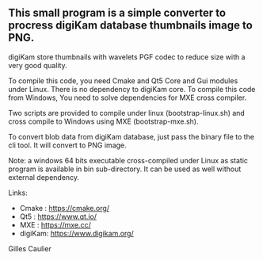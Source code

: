 This small program is a simple converter to procress digiKam database thumbnails image to PNG.
----------------------------------------------------------------------------------------------

digiKam store thumbnails with wavelets PGF codec to reduce size with a very good quality.

To compile this code, you need Cmake and Qt5 Core and Gui modules under Linux. There is no dependency to digiKam core.
To compile this code from Windows, You need to solve dependencies for MXE cross compiler.

Two scripts are provided to compile under linux (bootstrap-linux.sh) and cross compile to Windows using MXE (bootstrap-mxe.sh).

To convert blob data from digiKam database, just pass the binary file to the cli tool. It will convert to PNG image.

Note: a windows 64 bits executable cross-compiled under Linux as static program is available in bin sub-directory.
      It can be used as well without external dependency.

Links:

- Cmake  : https://cmake.org/
- Qt5    : https://www.qt.io/
- MXE    : https://mxe.cc/
- digiKam: https://www.digikam.org/

Gilles Caulier
